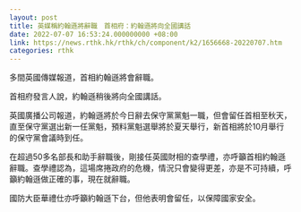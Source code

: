 ```yaml
---
layout: post
title: 英媒稱約翰遜將辭職　首相府：約翰遜將向全國講話
date: 2022-07-07 16:53:24.000000000 +08:00
link: https://news.rthk.hk/rthk/ch/component/k2/1656668-20220707.htm
categories: rthk
---
```


多間英國傳媒報道，首相約翰遜將會辭職。

首相府發言人說，約翰遜稍後將向全國講話。

英國廣播公司報道，約翰遜將於今日辭去保守黨黨魁一職，但會留任首相至秋天，直至保守黨選出新一任黨魁，預料黨魁選舉將於夏天舉行，新首相將於10月舉行的保守黨會議時到任。

在超過50多名部長和助手辭職後，剛接任英國財相的查學禮，亦呼籲首相約翰遜辭職。查學禮認為，這場席捲政府的危機，情況只會變得更差，亦是不可持續，呼籲約翰遜做正確的事，現在就辭職。

國防大臣華禮仕亦呼籲約翰遜下台，但他表明會留任，以保障國家安全。
